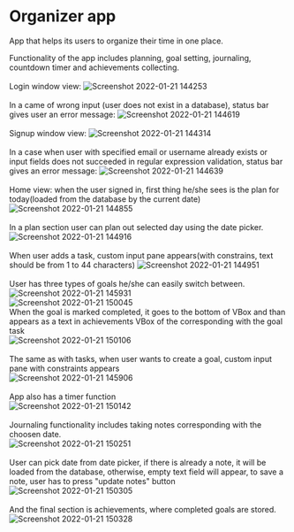 <h1>Organizer app</h1>

App that helps its users to organize their time in one place.

Functionality of the app includes planning, goal setting, journaling, countdown timer and achievements collecting.
<br>
<br>
Login window view: ![Screenshot 2022-01-21 144253](https://user-images.githubusercontent.com/87067491/150536315-dc3de050-e5a4-4bed-8489-169f345bdb82.png)
<br>
<br>
In a came of wrong input (user does not exist in a database), status bar gives user an error message: ![Screenshot 2022-01-21 144619](https://user-images.githubusercontent.com/87067491/150536539-213e2e48-f066-4f5c-9098-87e4466bbc6b.png)
<br>
<br>
Signup window view: ![Screenshot 2022-01-21 144314](https://user-images.githubusercontent.com/87067491/150536362-e7995496-8aae-4584-9ab4-7474f562eab9.png)
<br>
<br>
In a case when user with specified email or username already exists or input fields does not succeeded in regular expression validation, status bar gives an error message: ![Screenshot 2022-01-21 144639](https://user-images.githubusercontent.com/87067491/150536776-72025db7-eea4-4080-95bf-0fa24aeb3a6f.png)
<br>
<br>
Home view: when the user signed in, first thing he/she sees is the plan for today(loaded from the database by the current date) ![Screenshot 2022-01-21 144855](https://user-images.githubusercontent.com/87067491/150537106-6496aecc-05ff-4492-a278-39e1c4b4a076.png)
<br>
<br>
In a plan section user can plan out selected day using the date picker. ![Screenshot 2022-01-21 144916](https://user-images.githubusercontent.com/87067491/150537285-2b516e09-2183-4b3d-9fde-3d9cea847e5c.png)
<br>
<br>
When user adds a task, custom input pane appears(with constrains, text should be from 1 to 44 characters) ![Screenshot 2022-01-21 144951](https://user-images.githubusercontent.com/87067491/150537462-0c0241c2-8a40-4b8f-a593-a573f7ebf6a0.png)
<br>
<br>
User has three types of goals he/she can easily switch between.![Screenshot 2022-01-21 145931](https://user-images.githubusercontent.com/87067491/150537712-83815dc7-4c99-479e-affa-ccbdeea8e13c.png)
<br>
![Screenshot 2022-01-21 150045](https://user-images.githubusercontent.com/87067491/150537774-7aca3f96-bdd2-4f75-ae6e-4d1667e4f80f.png)
<br>
When the goal is marked completed, it goes to the bottom of VBox and than appears as a text in achievements VBox of the corresponding with the goal task<br>![Screenshot 2022-01-21 150106](https://user-images.githubusercontent.com/87067491/150537962-0254273a-afbe-4054-be22-20fc6c093a65.png)
<br>
<br>
The same as with tasks, when user wants to create a goal, custom input pane with constraints appears <br>![Screenshot 2022-01-21 145906](https://user-images.githubusercontent.com/87067491/150538287-36ca1931-6571-4e34-bbb1-37da63bc7879.png)
<br>
<br>
App also has a timer function <br> ![Screenshot 2022-01-21 150142](https://user-images.githubusercontent.com/87067491/150538392-26db24a5-eafb-4ebb-bc1d-236f96b3b58a.png)
<br>
<br>
Journaling functionality includes taking notes corresponding with the choosen date.<br>![Screenshot 2022-01-21 150251](https://user-images.githubusercontent.com/87067491/150538627-9f310640-33d7-47b8-809c-2f9f3b88dfe9.png)
<br>
<br>
User can pick date from date picker, if there is already a note, it will be loaded from the database, otherwise, empty text field will appear, to save a note, user has to press "update notes" button
<br>
![Screenshot 2022-01-21 150305](https://user-images.githubusercontent.com/87067491/150538906-1a9f99d1-a368-49d9-911f-898edfedfa8a.png)
<br>
<br>
And the final section is achievements, where completed goals are stored.![Screenshot 2022-01-21 150328](https://user-images.githubusercontent.com/87067491/150539013-38a70be1-48b6-4f07-9efe-6d35b7fa094c.png)


